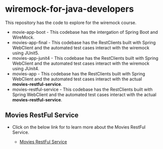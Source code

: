 # wiremock-for-java-developers
This repository has the code to explore for the wiremock course.
  - movie-app-boot - This codebase has the intergation of Spring Boot and WireMock.
  - movies-app-final - This codebase has the RestClients built with Spring WebClient and the automated test cases interact with the wiremock using JUnit5.
  - movies-app-junit4 - This codebase has the RestClients built with Spring WebClient and the automated test cases interact with the wiremock using JUnit4.
  - movies-app - This codebase has the RestClients built with Spring WebClient and the automated test cases interact with the actual **movies-restful-service**.
  - movies-restful-service - This codebase has the RestClients built with Spring WebClient and the automated test cases interact with the actual **movies-restful-service**.


## Movies RestFul Service

- Click on the below link for to learn more about the Movies RestFul Service.

  - [Movies RestFul Service](https://github.com/dilipsundarraj1/wiremock-for-java-developers/tree/master/movies-restful-service)

